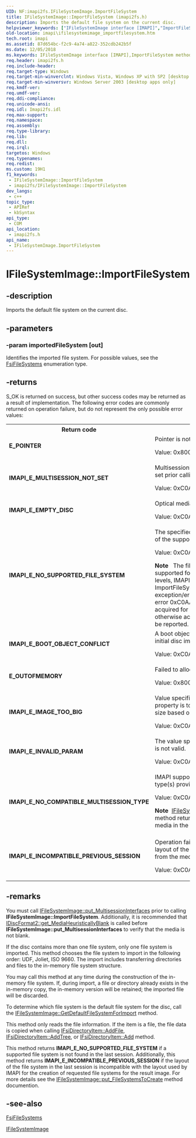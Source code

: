```yaml
---
UID: NF:imapi2fs.IFileSystemImage.ImportFileSystem
title: IFileSystemImage::ImportFileSystem (imapi2fs.h)
description: Imports the default file system on the current disc.
helpviewer_keywords: ["IFileSystemImage interface [IMAPI]","ImportFileSystem method","IFileSystemImage.ImportFileSystem","IFileSystemImage::ImportFileSystem","ImportFileSystem","ImportFileSystem method [IMAPI]","ImportFileSystem method [IMAPI]","IFileSystemImage interface","imapi.ifilesystemimage_importfilesystem","imapi2fs/IFileSystemImage::ImportFileSystem"]
old-location: imapi\ifilesystemimage_importfilesystem.htm
tech.root: imapi
ms.assetid: 87d654bc-f2c9-4a74-a822-352cdb242b5f
ms.date: 12/05/2018
ms.keywords: IFileSystemImage interface [IMAPI],ImportFileSystem method, IFileSystemImage.ImportFileSystem, IFileSystemImage::ImportFileSystem, ImportFileSystem, ImportFileSystem method [IMAPI], ImportFileSystem method [IMAPI],IFileSystemImage interface, imapi.ifilesystemimage_importfilesystem, imapi2fs/IFileSystemImage::ImportFileSystem
req.header: imapi2fs.h
req.include-header: 
req.target-type: Windows
req.target-min-winverclnt: Windows Vista, Windows XP with SP2 [desktop apps only]
req.target-min-winversvr: Windows Server 2003 [desktop apps only]
req.kmdf-ver: 
req.umdf-ver: 
req.ddi-compliance: 
req.unicode-ansi: 
req.idl: Imapi2fs.idl
req.max-support: 
req.namespace: 
req.assembly: 
req.type-library: 
req.lib: 
req.dll: 
req.irql: 
targetos: Windows
req.typenames: 
req.redist: 
ms.custom: 19H1
f1_keywords:
 - IFileSystemImage::ImportFileSystem
 - imapi2fs/IFileSystemImage::ImportFileSystem
dev_langs:
 - c++
topic_type:
 - APIRef
 - kbSyntax
api_type:
 - COM
api_location:
 - imapi2fs.h
api_name:
 - IFileSystemImage.ImportFileSystem
---
```


# IFileSystemImage::ImportFileSystem


## -description

Imports the default file system on the current disc.

## -parameters

### -param importedFileSystem [out]

Identifies the imported file system. For possible values, see the <a href="https://docs.microsoft.com/windows/desktop/api/imapi2fs/ne-imapi2fs-fsifilesystems">FsiFileSystems</a> enumeration type.

## -returns

S_OK is returned on success, but other success codes may be returned as a result of implementation. The following error codes are commonly returned on operation failure, but do not represent the only possible error values:

<table>
<tr>
<th>Return code</th>
<th>Description</th>
</tr>
<tr>
<td width="40%">
<dl>
<dt><b>E_POINTER</b></dt>
</dl>
</td>
<td width="60%">
Pointer is not valid.

Value: 0x80004003

</td>
</tr>
<tr>
<td width="40%">
<dl>
<dt><b>IMAPI_E_MULTISESSION_NOT_SET</b></dt>
</dl>
</td>
<td width="60%">
MultisessionInterfaces property must be set prior calling this method.

Value: 0xC0AAB15D

</td>
</tr>
<tr>
<td width="40%">
<dl>
<dt><b>IMAPI_E_EMPTY_DISC</b></dt>
</dl>
</td>
<td width="60%">
Optical media is empty.

Value: 0xC0AAB150

</td>
</tr>
<tr>
<td width="40%">
<dl>
<dt><b>IMAPI_E_NO_SUPPORTED_FILE_SYSTEM</b></dt>
</dl>
</td>
<td width="60%">
The specified disc does not contain one of the supported file systems. 
  
Value: 0xC0AAB151

<div class="alert"><b>Note</b>  
The file systems are likely supported for the operation, but at the low levels, IMAPI2 when calling ImportFileSystem, it has generic exception/error handling and reports back error 0xC0AAB151. If the disc is not acquired for exclusive access or otherwise access denied, this error won't be reported.
</div>

</td>
</tr>
<tr>
<td width="40%">
<dl>
<dt><b>IMAPI_E_BOOT_OBJECT_CONFLICT</b></dt>
</dl>
</td>
<td width="60%">
A boot object can only be included in an initial disc image.

Value: 0xC0AAB149

</td>
</tr>
<tr>
<td width="40%">
<dl>
<dt><b>E_OUTOFMEMORY</b></dt>
</dl>
</td>
<td width="60%">
Failed to allocate the required memory.

Value: 0x8007000E

</td>
</tr>
<tr>
<td width="40%">
<dl>
<dt><b>IMAPI_E_IMAGE_TOO_BIG</b></dt>
</dl>
</td>
<td width="60%">
Value specified for FreeMediaBlocks property is too small for estimated image size based on current data. 

Value: 0xC0AAB121

</td>
</tr>
<tr>
<td width="40%">
<dl>
<dt><b>IMAPI_E_INVALID_PARAM</b></dt>
</dl>
</td>
<td width="60%">
The value specified for parameter <i>%1!ls!</i> is not valid.

Value: 0xC0AAB101

</td>
</tr>
<tr>
<td width="40%">
<dl>
<dt><b>IMAPI_E_NO_COMPATIBLE_MULTISESSION_TYPE</b></dt>
</dl>
</td>
<td width="60%">
IMAPI supports none of the multisession type(s) provided on the current media.

Value: 0xC0AAB15C

<div class="alert"><b>Note</b>  <a href="https://docs.microsoft.com/windows/desktop/api/imapi2fs/nf-imapi2fs-ifilesystemimage-importfilesystem">IFileSystemImage::ImportFileSystem</a>  method returns this error if there is no media in the recording device.</div>
<div> </div>
</td>
</tr>
<tr>
<td width="40%">
<dl>
<dt><b>IMAPI_E_INCOMPATIBLE_PREVIOUS_SESSION</b></dt>
</dl>
</td>
<td width="60%">
Operation failed because of incompatible layout of the previous session imported from the medium.

Value: 0xC0AAB133

</td>
</tr>
</table>

## -remarks

You must call <a href="https://docs.microsoft.com/windows/desktop/api/imapi2fs/nf-imapi2fs-ifilesystemimage-put_multisessioninterfaces">IFileSystemImage::put_MultisessionInterfaces</a> prior to calling <b>IFileSystemImage::ImportFileSystem</b>. Additionally, it is recommended that  <a href="https://docs.microsoft.com/windows/desktop/api/imapi2/nf-imapi2-idiscformat2-get_mediaheuristicallyblank">IDiscFormat2::get_MediaHeuristicallyBlank</a> is called before <b>IFileSystemImage::put_MultisessionInterfaces</b> to verify that the media is not blank.

If the disc contains more than one file system, only one file system is imported. This method chooses the file system to import in the following order: UDF, Joliet, ISO 9660.  The import includes transferring directories and files to the in-memory file system structure.

You may call this method at any time during the construction of the in-memory file system.  If, during import, a file or directory already exists in the in-memory copy, the in-memory version will be retained; the imported file will be discarded.

To determine which file system is the default file system for the disc, call the <a href="https://docs.microsoft.com/windows/desktop/api/imapi2fs/nf-imapi2fs-ifilesystemimage-getdefaultfilesystemforimport">IFileSystemImage::GetDefaultFileSystemForImport</a> method.

This method only reads the file information. If the item is a file, the file data is copied when calling <a href="https://docs.microsoft.com/windows/desktop/api/imapi2fs/nf-imapi2fs-ifsidirectoryitem-addfile">IFsiDirectoryItem::AddFile</a>, <a href="https://docs.microsoft.com/windows/desktop/api/imapi2fs/nf-imapi2fs-ifsidirectoryitem-addtree">IFsiDirectoryItem::AddTree</a>, or <a href="https://docs.microsoft.com/windows/desktop/api/imapi2fs/nf-imapi2fs-ifsidirectoryitem-add">IFsiDirectoryItem::Add</a> method. 

This method returns <b>IMAPI_E_NO_SUPPORTED_FILE_SYSTEM</b> if a supported file system is not found in the last session.  Additionally, this method returns <b>IMAPI_E_INCOMPATIBLE_PREVIOUS_SESSION</b> if the layout of the file system  in the last session is incompatible with the layout used by IMAPI for the creation of requested file systems for the result image. For more details see the <a href="https://docs.microsoft.com/windows/desktop/api/imapi2fs/nf-imapi2fs-ifilesystemimage-put_filesystemstocreate">IFileSystemImage::put_FileSystemsToCreate</a> method documention.

## -see-also

<a href="https://docs.microsoft.com/windows/desktop/api/imapi2fs/ne-imapi2fs-fsifilesystems">FsiFileSystems</a>



<a href="https://docs.microsoft.com/windows/desktop/api/imapi2fs/nn-imapi2fs-ifilesystemimage">IFileSystemImage</a>

